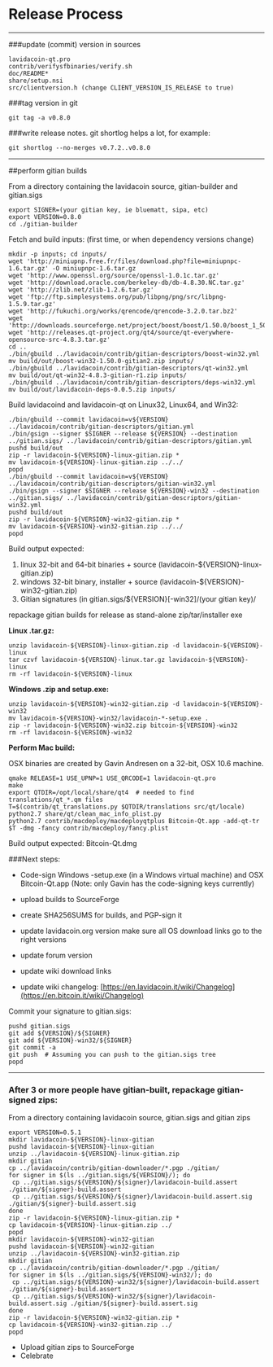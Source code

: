 Release Process
====================

* * *

###update (commit) version in sources


	lavidacoin-qt.pro
	contrib/verifysfbinaries/verify.sh
	doc/README*
	share/setup.nsi
	src/clientversion.h (change CLIENT_VERSION_IS_RELEASE to true)

###tag version in git

	git tag -a v0.8.0

###write release notes. git shortlog helps a lot, for example:

	git shortlog --no-merges v0.7.2..v0.8.0

* * *

##perform gitian builds

 From a directory containing the lavidacoin source, gitian-builder and gitian.sigs
  
	export SIGNER=(your gitian key, ie bluematt, sipa, etc)
	export VERSION=0.8.0
	cd ./gitian-builder

 Fetch and build inputs: (first time, or when dependency versions change)

	mkdir -p inputs; cd inputs/
	wget 'http://miniupnp.free.fr/files/download.php?file=miniupnpc-1.6.tar.gz' -O miniupnpc-1.6.tar.gz
	wget 'http://www.openssl.org/source/openssl-1.0.1c.tar.gz'
	wget 'http://download.oracle.com/berkeley-db/db-4.8.30.NC.tar.gz'
	wget 'http://zlib.net/zlib-1.2.6.tar.gz'
	wget 'ftp://ftp.simplesystems.org/pub/libpng/png/src/libpng-1.5.9.tar.gz'
	wget 'http://fukuchi.org/works/qrencode/qrencode-3.2.0.tar.bz2'
	wget 'http://downloads.sourceforge.net/project/boost/boost/1.50.0/boost_1_50_0.tar.bz2'
	wget 'http://releases.qt-project.org/qt4/source/qt-everywhere-opensource-src-4.8.3.tar.gz'
	cd ..
	./bin/gbuild ../lavidacoin/contrib/gitian-descriptors/boost-win32.yml
	mv build/out/boost-win32-1.50.0-gitian2.zip inputs/
	./bin/gbuild ../lavidacoin/contrib/gitian-descriptors/qt-win32.yml
	mv build/out/qt-win32-4.8.3-gitian-r1.zip inputs/
	./bin/gbuild ../lavidacoin/contrib/gitian-descriptors/deps-win32.yml
	mv build/out/lavidacoin-deps-0.0.5.zip inputs/

 Build lavidacoind and lavidacoin-qt on Linux32, Linux64, and Win32:
  
	./bin/gbuild --commit lavidacoin=v${VERSION} ../lavidacoin/contrib/gitian-descriptors/gitian.yml
	./bin/gsign --signer $SIGNER --release ${VERSION} --destination ../gitian.sigs/ ../lavidacoin/contrib/gitian-descriptors/gitian.yml
	pushd build/out
	zip -r lavidacoin-${VERSION}-linux-gitian.zip *
	mv lavidacoin-${VERSION}-linux-gitian.zip ../../
	popd
	./bin/gbuild --commit lavidacoin=v${VERSION} ../lavidacoin/contrib/gitian-descriptors/gitian-win32.yml
	./bin/gsign --signer $SIGNER --release ${VERSION}-win32 --destination ../gitian.sigs/ ../lavidacoin/contrib/gitian-descriptors/gitian-win32.yml
	pushd build/out
	zip -r lavidacoin-${VERSION}-win32-gitian.zip *
	mv lavidacoin-${VERSION}-win32-gitian.zip ../../
	popd

  Build output expected:

  1. linux 32-bit and 64-bit binaries + source (lavidacoin-${VERSION}-linux-gitian.zip)
  2. windows 32-bit binary, installer + source (lavidacoin-${VERSION}-win32-gitian.zip)
  3. Gitian signatures (in gitian.sigs/${VERSION}[-win32]/(your gitian key)/

repackage gitian builds for release as stand-alone zip/tar/installer exe

**Linux .tar.gz:**

	unzip lavidacoin-${VERSION}-linux-gitian.zip -d lavidacoin-${VERSION}-linux
	tar czvf lavidacoin-${VERSION}-linux.tar.gz lavidacoin-${VERSION}-linux
	rm -rf lavidacoin-${VERSION}-linux

**Windows .zip and setup.exe:**

	unzip lavidacoin-${VERSION}-win32-gitian.zip -d lavidacoin-${VERSION}-win32
	mv lavidacoin-${VERSION}-win32/lavidacoin-*-setup.exe .
	zip -r lavidacoin-${VERSION}-win32.zip bitcoin-${VERSION}-win32
	rm -rf lavidacoin-${VERSION}-win32

**Perform Mac build:**

  OSX binaries are created by Gavin Andresen on a 32-bit, OSX 10.6 machine.

	qmake RELEASE=1 USE_UPNP=1 USE_QRCODE=1 lavidacoin-qt.pro
	make
	export QTDIR=/opt/local/share/qt4  # needed to find translations/qt_*.qm files
	T=$(contrib/qt_translations.py $QTDIR/translations src/qt/locale)
	python2.7 share/qt/clean_mac_info_plist.py
	python2.7 contrib/macdeploy/macdeployqtplus Bitcoin-Qt.app -add-qt-tr $T -dmg -fancy contrib/macdeploy/fancy.plist

 Build output expected: Bitcoin-Qt.dmg

###Next steps:

* Code-sign Windows -setup.exe (in a Windows virtual machine) and
  OSX Bitcoin-Qt.app (Note: only Gavin has the code-signing keys currently)

* upload builds to SourceForge

* create SHA256SUMS for builds, and PGP-sign it

* update lavidacoin.org version
  make sure all OS download links go to the right versions

* update forum version

* update wiki download links

* update wiki changelog: [https://en.lavidacoin.it/wiki/Changelog](https://en.bitcoin.it/wiki/Changelog)

Commit your signature to gitian.sigs:

	pushd gitian.sigs
	git add ${VERSION}/${SIGNER}
	git add ${VERSION}-win32/${SIGNER}
	git commit -a
	git push  # Assuming you can push to the gitian.sigs tree
	popd

-------------------------------------------------------------------------

### After 3 or more people have gitian-built, repackage gitian-signed zips:

From a directory containing lavidacoin source, gitian.sigs and gitian zips

	export VERSION=0.5.1
	mkdir lavidacoin-${VERSION}-linux-gitian
	pushd lavidacoin-${VERSION}-linux-gitian
	unzip ../lavidacoin-${VERSION}-linux-gitian.zip
	mkdir gitian
	cp ../lavidacoin/contrib/gitian-downloader/*.pgp ./gitian/
	for signer in $(ls ../gitian.sigs/${VERSION}/); do
	 cp ../gitian.sigs/${VERSION}/${signer}/lavidacoin-build.assert ./gitian/${signer}-build.assert
	 cp ../gitian.sigs/${VERSION}/${signer}/lavidacoin-build.assert.sig ./gitian/${signer}-build.assert.sig
	done
	zip -r lavidacoin-${VERSION}-linux-gitian.zip *
	cp lavidacoin-${VERSION}-linux-gitian.zip ../
	popd
	mkdir lavidacoin-${VERSION}-win32-gitian
	pushd lavidacoin-${VERSION}-win32-gitian
	unzip ../lavidacoin-${VERSION}-win32-gitian.zip
	mkdir gitian
	cp ../lavidacoin/contrib/gitian-downloader/*.pgp ./gitian/
	for signer in $(ls ../gitian.sigs/${VERSION}-win32/); do
	 cp ../gitian.sigs/${VERSION}-win32/${signer}/lavidacoin-build.assert ./gitian/${signer}-build.assert
	 cp ../gitian.sigs/${VERSION}-win32/${signer}/lavidacoin-build.assert.sig ./gitian/${signer}-build.assert.sig
	done
	zip -r lavidacoin-${VERSION}-win32-gitian.zip *
	cp lavidacoin-${VERSION}-win32-gitian.zip ../
	popd

- Upload gitian zips to SourceForge
- Celebrate 
